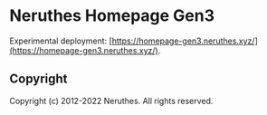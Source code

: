 # Neruthes Homepage Gen3

Experimental deployment: [https://homepage-gen3.neruthes.xyz/](https://homepage-gen3.neruthes.xyz/).

## Copyright

Copyright (c) 2012-2022 Neruthes. All rights reserved.
